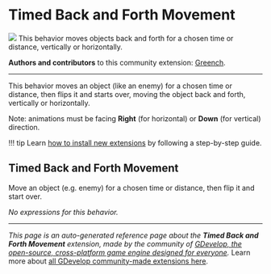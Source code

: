 # Timed Back and Forth Movement

<img src="https://resources.gdevelop-app.com/assets/Icons/repeat.svg" class="extension-icon"></img>
This behavior moves objects back and forth for a chosen time or distance, vertically or horizontally.

**Authors and contributors** to this community extension: [Greench](https://gd.games/Greench).

---

This behavior moves an object (like an enemy) for a chosen time or distance, then flips it and starts over, moving the object back and forth, vertically or horizontally.

Note: animations must be facing **Right** (for horizontal) or **Down** (for vertical) direction.

!!! tip
    Learn [how to install new extensions](/gdevelop5/extensions/search) by following a step-by-step guide.



## Timed Back and Forth Movement 

Move an object (e.g. enemy) for a chosen time or distance, then flip it and start over. 

_No expressions for this behavior._


---

*This page is an auto-generated reference page about the **Timed Back and Forth Movement** extension, made by the community of [GDevelop, the open-source, cross-platform game engine designed for everyone](https://gdevelop.io/).* Learn more about [all GDevelop community-made extensions here](/gdevelop5/extensions).